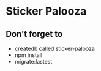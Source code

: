 # Sticker Palooza
## Don't forget to 
* createdb called sticker-palooza
* npm install
* migrate:lastest
